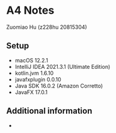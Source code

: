 # A4 Notes
Zuomiao Hu (z228hu 20815304)
 
## Setup
* macOS 12.2.1
* IntelliJ IDEA 2021.3.1 (Ultimate Edition)
* kotlin.jvm 1.6.10
* javafxplugin 0.0.10
* Java SDK 16.0.2 (Amazon Corretto)
* JavaFX 17.0.1

## Additional information
* 